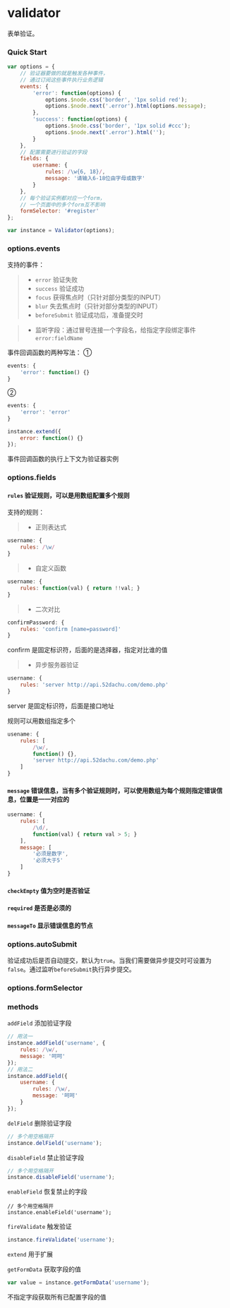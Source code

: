 # validator
表单验证。

### Quick Start
```javascript
var options = {
    // 验证器要做的就是触发各种事件，
    // 通过订阅这些事件执行业务逻辑
    events: {
        'error': function(options) {
            options.$node.css('border', '1px solid red');
            options.$node.next('.error').html(options.message);
        },
        'success': function(options) {
            options.$node.css('border', '1px solid #ccc');
            options.$node.next('.error').html('');
        }
    },
    // 配置需要进行验证的字段
    fields: {
        username: {
            rules: /\w{6, 18}/,
            message: '请输入6-18位由字母或数字'
        }
    },
    // 每个验证实例都对应一个form，
    // 一个页面中的多个form互不影响
    formSelector: '#register'
};

var instance = Validator(options);
```
### options.events
支持的事件：
>- `error` 验证失败
>- `success` 验证成功
>- `focus` 获得焦点时（只针对部分类型的INPUT）
>- `blur` 失去焦点时（只针对部分类型的INPUT）
>- `beforeSubmit` 验证成功后，准备提交时

>- 监听字段：通过冒号连接一个字段名，给指定字段绑定事件
`error:fieldName`

事件回调函数的两种写法：
①
```javascript
events: {
    'error': function() {}
}
```
②
```javascript
events: {
    'error': 'error'
}

instance.extend({
    error: function() {}
});
```
事件回调函数的执行上下文为验证器实例


### options.fields
#### `rules` 验证规则，可以是用数组配置多个规则
支持的规则：
>- 正则表达式
```javascript
username: {
    rules: /\w/
}
```
>- 自定义函数
```javascript
username: {
    rules: function(val) { return !!val; }
}
```
>- 二次对比
```javascript
confirmPassword: {
    rules: 'confirm [name=password]'
}
```
confirm 是固定标识符，后面的是选择器，指定对比谁的值
>- 异步服务器验证
```javascript
username: {
    rules: 'server http://api.52dachu.com/demo.php'
}
```
server 是固定标识符，后面是接口地址

规则可以用数组指定多个
```javascript
usename: {
    rules: [
        /\w/,
        function() {},
        'server http://api.52dachu.com/demo.php'
    ]
}
```

#### `message` 错误信息，当有多个验证规则时，可以使用数组为每个规则指定错误信息，位置是一一对应的
```javascript
username: {
    rules: [
        /\d/,
        function(val) { return val > 5; }
    ],
    message: [
        '必须是数字',
        '必须大于5'
    ]
}
```

#### `checkEmpty` 值为空时是否验证

#### `required` 是否是必须的

#### `messageTo` 显示错误信息的节点

### options.autoSubmit
验证成功后是否自动提交，默认为`true`。当我们需要做异步提交时可设置为`false`。通过监听`beforeSubmit`执行异步提交。

### options.formSelector

### methods

`addField` 添加验证字段
```javascript
// 用法一
instance.addField('username', {
    rules: /\w/,
    message: '呵呵'
});
// 用法二
instance.addField({
    username: {
        rules: /\w/,
        message: '呵呵'
    }
});
```

`delField` 删除验证字段
```javascript
// 多个用空格隔开
instance.delField('username');
```

`disableField` 禁止验证字段
```javascript
// 多个用空格隔开
instance.disableField('username');
```

`enableField` 恢复禁止的字段
```
// 多个用空格隔开
instance.enableField('username');
```

`fireValidate` 触发验证
```javascript
instance.fireValidate('username');
```

`extend` 用于扩展

`getFormData` 获取字段的值
```javascript
var value = instance.getFormData('username');
```
不指定字段获取所有已配置字段的值




